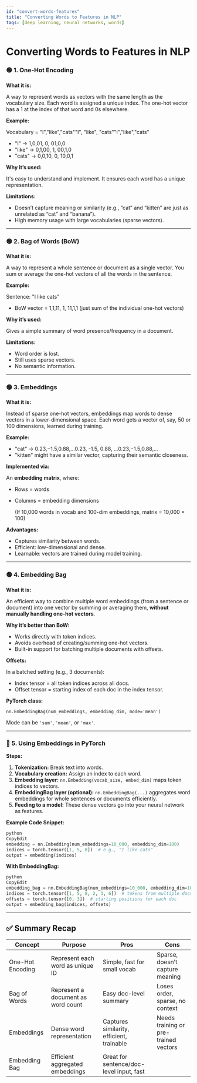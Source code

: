 ```yaml
---
id: "convert-words-features"
title: "Converting Words to Features in NLP"
tags: [deep learning, neural networks, words]
---
```

# **Converting Words to Features in NLP**

### 🟢 1. **One-Hot Encoding**

**What it is:**

A way to represent words as vectors with the same length as the vocabulary size. Each word is assigned a unique index. The one-hot vector has a 1 at the index of that word and 0s elsewhere.

**Example:**

Vocabulary = "I","like","cats""I", "like", "cats""I","like","cats"

- "I" → 1,0,01, 0, 01,0,0
- "like" → 0,1,00, 1, 00,1,0
- "cats" → 0,0,10, 0, 10,0,1

**Why it’s used:**

It's easy to understand and implement. It ensures each word has a unique representation.

**Limitations:**

- Doesn’t capture meaning or similarity (e.g., “cat” and “kitten” are just as unrelated as “cat” and “banana”).
- High memory usage with large vocabularies (sparse vectors).

---

### 🟢 2. **Bag of Words (BoW)**

**What it is:**

A way to represent a whole sentence or document as a single vector. You sum or average the one-hot vectors of all the words in the sentence.

**Example:**

Sentence: "I like cats"

- BoW vector = 1,1,11, 1, 11,1,1 (just sum of the individual one-hot vectors)

**Why it’s used:**

Gives a simple summary of word presence/frequency in a document.

**Limitations:**

- Word order is lost.
- Still uses sparse vectors.
- No semantic information.

---

### 🟢 3. **Embeddings**

**What it is:**

Instead of sparse one-hot vectors, embeddings map words to dense vectors in a lower-dimensional space. Each word gets a vector of, say, 50 or 100 dimensions, learned during training.

**Example:**

- "cat" → 0.23,−1.5,0.88,...0.23, -1.5, 0.88, ...0.23,−1.5,0.88,...
- "kitten" might have a similar vector, capturing their semantic closeness.

**Implemented via:**

An **embedding matrix**, where:

- Rows = words
- Columns = embedding dimensions
    
    (If 10,000 words in vocab and 100-dim embeddings, matrix = 10,000 × 100)
    

**Advantages:**

- Captures similarity between words.
- Efficient: low-dimensional and dense.
- Learnable: vectors are trained during model training.

---

### 🟢 4. **Embedding Bag**

**What it is:**

An efficient way to combine multiple word embeddings (from a sentence or document) into one vector by summing or averaging them, **without manually handling one-hot vectors**.

**Why it’s better than BoW:**

- Works directly with token indices.
- Avoids overhead of creating/summing one-hot vectors.
- Built-in support for batching multiple documents with offsets.

**Offsets:**

In a batched setting (e.g., 3 documents):

- Index tensor = all token indices across all docs.
- Offset tensor = starting index of each doc in the index tensor.

**PyTorch class:**

`nn.EmbeddingBag(num_embeddings, embedding_dim, mode='mean')`

Mode can be `'sum'`, `'mean'`, or `'max'`.

---

### 🔧 5. **Using Embeddings in PyTorch**

**Steps:**

1. **Tokenization:** Break text into words.
2. **Vocabulary creation:** Assign an index to each word.
3. **Embedding layer:** `nn.Embedding(vocab_size, embed_dim)` maps token indices to vectors.
4. **EmbeddingBag layer (optional):** `nn.EmbeddingBag(...)` aggregates word embeddings for whole sentences or documents efficiently.
5. **Feeding to a model:** These dense vectors go into your neural network as features.

**Example Code Snippet:**

```python
python
CopyEdit
embedding = nn.Embedding(num_embeddings=10_000, embedding_dim=100)
indices = torch.tensor([1, 5, 8])  # e.g., "I like cats"
output = embedding(indices)

```

**With EmbeddingBag:**

```python
python
CopyEdit
embedding_bag = nn.EmbeddingBag(num_embeddings=10_000, embedding_dim=100, mode='mean')
indices = torch.tensor([1, 5, 8, 2, 3, 6])  # tokens from multiple docs
offsets = torch.tensor([0, 3])  # starting positions for each doc
output = embedding_bag(indices, offsets)

```

---

## ✅ **Summary Recap**

| Concept | Purpose | Pros | Cons |
| --- | --- | --- | --- |
| One-Hot Encoding | Represent each word as unique ID | Simple, fast for small vocab | Sparse, doesn’t capture meaning |
| Bag of Words | Represent a document as word count | Easy doc-level summary | Loses order, sparse, no context |
| Embeddings | Dense word representation | Captures similarity, efficient, trainable | Needs training or pre-trained vectors |
| Embedding Bag | Efficient aggregated embeddings | Great for sentence/doc-level input, fast |  |